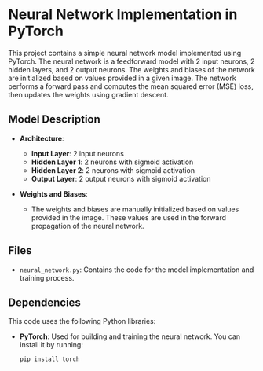 # Neural Network Implementation in PyTorch

This project contains a simple neural network model implemented using PyTorch. The neural network is a feedforward model with 2 input neurons, 2 hidden layers, and 2 output neurons. The weights and biases of the network are initialized based on values provided in a given image. The network performs a forward pass and computes the mean squared error (MSE) loss, then updates the weights using gradient descent.

## Model Description

- **Architecture**:
  - **Input Layer**: 2 input neurons
  - **Hidden Layer 1**: 2 neurons with sigmoid activation
  - **Hidden Layer 2**: 2 neurons with sigmoid activation
  - **Output Layer**: 2 output neurons with sigmoid activation

- **Weights and Biases**:
  - The weights and biases are manually initialized based on values provided in the image. These values are used in the forward propagation of the neural network.

## Files

- `neural_network.py`: Contains the code for the model implementation and training process.

## Dependencies

This code uses the following Python libraries:

- **PyTorch**: Used for building and training the neural network.
  You can install it by running:

  ```bash
  pip install torch
